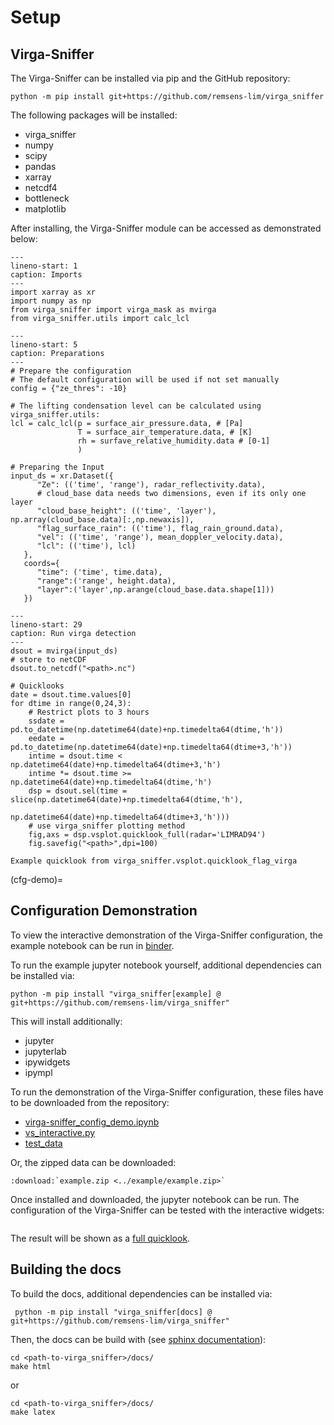 # Setup
## Virga-Sniffer

The Virga-Sniffer can be installed via pip and the GitHub repository:
```
python -m pip install git+https://github.com/remsens-lim/virga_sniffer
```
The following packages will be installed: 
 - virga_sniffer
 - numpy
 - scipy
 - pandas
 - xarray
 - netcdf4
 - bottleneck
 - matplotlib

After installing, the Virga-Sniffer module can be accessed as demonstrated below:

```{code-block} python
---
lineno-start: 1
caption: Imports
---
import xarray as xr
import numpy as np
from virga_sniffer import virga_mask as mvirga
from virga_sniffer.utils import calc_lcl
```
```{code-block} python
---
lineno-start: 5
caption: Preparations
---
# Prepare the configuration
# The default configuration will be used if not set manually
config = {"ze_thres": -10}

# The lifting condensation level can be calculated using virga_sniffer.utils:
lcl = calc_lcl(p = surface_air_pressure.data, # [Pa]
               T = surface_air_temperature.data, # [K]
               rh = surfave_relative_humidity.data # [0-1]
               )

# Preparing the Input
input_ds = xr.Dataset({
      "Ze": (('time', 'range'), radar_reflectivity.data),
      # cloud_base data needs two dimensions, even if its only one layer
      "cloud_base_height": (('time', 'layer'), np.array(cloud_base.data)[:,np.newaxis]),
      "flag_surface_rain": (('time'), flag_rain_ground.data),
      "vel": (('time', 'range'), mean_doppler_velocity.data),
      "lcl": (('time'), lcl)
   },
   coords={
      "time": ('time', time.data),
      "range":('range', height.data),
      "layer":('layer',np.arange(cloud_base.data.shape[1]))
   })
```

```{code-block} python
---
lineno-start: 29
caption: Run virga detection
---
dsout = mvirga(input_ds)
# store to netCDF
dsout.to_netcdf("<path>.nc")

# Quicklooks
date = dsout.time.values[0]
for dtime in range(0,24,3):
    # Restrict plots to 3 hours
    ssdate = pd.to_datetime(np.datetime64(date)+np.timedelta64(dtime,'h'))
    eedate = pd.to_datetime(np.datetime64(date)+np.timedelta64(dtime+3,'h'))
    intime = dsout.time < np.datetime64(date)+np.timedelta64(dtime+3,'h')
    intime *= dsout.time >= np.datetime64(date)+np.timedelta64(dtime,'h')
    dsp = dsout.sel(time = slice(np.datetime64(date)+np.timedelta64(dtime,'h'),
                                 np.datetime64(date)+np.timedelta64(dtime+3,'h')))
    # use virga_sniffer plotting method
    fig,axs = dsp.vsplot.quicklook_full(radar='LIMRAD94')
    fig.savefig("<path>",dpi=100)
```
```{figure} ../docs/images/vs_demonstration_maxgap_multilayer.jpg
Example quicklook from virga_sniffer.vsplot.quicklook_flag_virga
```



(cfg-demo)=
## Configuration Demonstration
To view the interactive demonstration of the Virga-Sniffer configuration, the example notebook can be run in
[binder](https://mybinder.org/v2/gh/remsens-lim/virga_sniffer/main?filepath=example/virga-sniffer_config_demo.ipynb).

To run the example jupyter notebook yourself, additional dependencies can be installed via:
```
python -m pip install "virga_sniffer[example] @ git+https://github.com/remsens-lim/virga_sniffer"
```
This will install additionally:
 - jupyter
 - jupyterlab
 - ipywidgets
 - ipympl

To run the demonstration of the Virga-Sniffer configuration, these files have to be downloaded from the repository:
 - [virga-sniffer_config_demo.ipynb](../example/virga-sniffer_config_demo.ipynb)
 - [vs_interactive.py](../example/vs_interactive.py)
 - [test_data](../example/test_data/2020-01-24_00_virga-sniffer_input.nc)
 
Or, the zipped data can be downloaded: 
```{eval-rst} 
:download:`example.zip <../example/example.zip>`
```

Once installed and downloaded, the jupyter notebook can be run. The configuration of the Virga-Sniffer can be tested with the interactive widgets:
```{figure} images/vs-jlab-demo.jpg
```

The result will be shown as a [full quicklook](vsplot).

## Building the docs
To build the docs, additional dependencies can be installed via:
```
 python -m pip install "virga_sniffer[docs] @ git+https://github.com/remsens-lim/virga_sniffer"
```

Then, the docs can be build with 
(see [sphinx documentation](https://www.sphinx-doc.org/en/master/man/sphinx-build.html)):
```
cd <path-to-virga_sniffer>/docs/
make html
```
or
```
cd <path-to-virga_sniffer>/docs/
make latex
```







